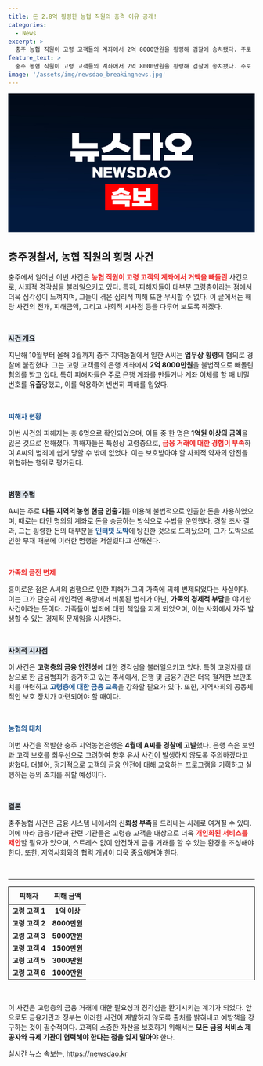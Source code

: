 ```yaml
---
title: 돈 2.8억 횡령한 농협 직원의 충격 이유 공개!
categories:
  - News
excerpt: >
  충주 농협 직원이 고령 고객들의 계좌에서 2억 8000만원을 횡령해 검찰에 송치됐다. 주로 인터넷 도박에 사용한 그, 피해자들의 돈은 고스란히 그의 손길에 악용됐다. 클릭해 사건의 전말을 자세히 알아보세요!
feature_text: >
  충주 농협 직원이 고령 고객들의 계좌에서 2억 8000만원을 횡령해 검찰에 송치됐다. 주로 인터넷 도박에 사용한 그, 피해자들의 돈은 고스란히 그의 손길에 악용됐다. 클릭해 사건의 전말을 자세히 알아보세요!
image: '/assets/img/newsdao_breakingnews.jpg'
---
```


<p><img src="/assets/img/newsdao_breakingnews.jpg" alt="cryptoinkorea 속보" /></p>

<h2 data-ke-size="size26">충주경찰서, 농협 직원의 횡령 사건</h2>

<p data-ke-size="size16">충주에서 일어난 이번 사건은 <b><span style="color: #ee2323;">농협 직원이 고령 고객의 계좌에서 거액을 빼돌린</span></b> 사건으로, 사회적 경각심을 불러일으키고 있다. 특히, 피해자들이 대부분 고령층이라는 점에서 더욱 심각성이 느껴지며, 그들이 겪은 심리적 피해 또한 무시할 수 없다. 이 글에서는 해당 사건의 전개, 피해금액, 그리고 사회적 시사점 등을 다루어 보도록 하겠다.</p>

<p data-ke-size="size16">&nbsp;</p>

<p><b><span style="background-color: #21538527;">사건 개요</span></b></p>

<p data-ke-size="size16">지난해 10월부터 올해 3월까지 충주 지역농협에서 일한 A씨는 <b>업무상 횡령</b>의 혐의로 경찰에 붙잡혔다. 그는 고령 고객들의 은행 계좌에서 <b>2억 8000만원</b>을 불법적으로 빼돌린 혐의를 받고 있다. 특히 피해자들은 주로 은행 계좌를 만들거나 계좌 이체를 할 때 비밀번호를 <b>유출</b>당했고, 이를 악용하여 빈번히 피해를 입었다.</p>

<p data-ke-size="size16">&nbsp;</p>

<p><b><span style="color: #1a5490;">피해자 현황</span></b></p>

<p data-ke-size="size16">이번 사건의 피해자는 총 6명으로 확인되었으며, 이들 중 한 명은 <b>1억원 이상의 금액</b>을 잃은 것으로 전해졌다. 피해자들은 특성상 고령층으로, <b><span style="color: #ee2323;">금융 거래에 대한 경험이 부족</span></b>하여 A씨의 범죄에 쉽게 당할 수 밖에 없었다. 이는 보호받아야 할 사회적 약자의 안전을 위협하는 행위로 평가된다.</p>

<p data-ke-size="size16">&nbsp;</p>

<p><b><span style="background-color: #21538527;">범행 수법</span></b></p>

<p data-ke-size="size16">A씨는 주로 <b>다른 지역의 농협 현금 인출기</b>를 이용해 불법적으로 인출한 돈을 사용하였으며, 때로는 타인 명의의 계좌로 돈을 송금하는 방식으로 수법을 운영했다. 경찰 조사 결과, 그는 횡령한 돈의 대부분을 <b><span style="color: #1a5490;">인터넷 도박</span></b>에 탕진한 것으로 드러났으며, 그가 도박으로 인한 부채 때문에 이러한 범행을 저질렀다고 전해진다.</p>

<p data-ke-size="size16">&nbsp;</p>

<p><b><span style="color: #ee2323;">가족의 금전 변제</span></b></p>

<p data-ke-size="size16">흥미로운 점은 A씨의 범행으로 인한 피해가 그의 가족에 의해 변제되었다는 사실이다. 이는 그가 단순히 개인적인 욕망에서 비롯된 범죄가 아닌, <b>가족의 경제적 부담</b>을 야기한 사건이라는 뜻이다. 가족들이 범죄에 대한 책임을 지게 되었으며, 이는 사회에서 자주 발생할 수 있는 경제적 문제임을 시사한다.</p>

<p data-ke-size="size16">&nbsp;</p>

<p><b><span style="background-color: #21538527;">사회적 시사점</span></b></p>

<p data-ke-size="size16">이 사건은 <b>고령층의 금융 안전성</b>에 대한 경각심을 불러일으키고 있다. 특히 고령자를 대상으로 한 금융범죄가 증가하고 있는 추세에서, 은행 및 금융기관은 더욱 철저한 보안조치를 마련하고 <b><span style="color: #1a5490;">고령층에 대한 금융 교육</span></b>을 강화할 필요가 있다. 또한, 지역사회의 공동체적인 보호 장치가 마련되어야 할 때이다.</p>

<p data-ke-size="size16">&nbsp;</p>

<p><b><span style="color: #1a5490;">농협의 대처</span></b></p>

<p data-ke-size="size16">이번 사건을 적발한 충주 지역농협은행은 <b>4월에 A씨를 경찰에 고발</b>했다. 은행 측은 보안과 고객 보호를 최우선으로 고려하여 향후 유사 사건이 발생하지 않도록 주의하겠다고 밝혔다. 더불어, 정기적으로 고객의 금융 안전에 대해 교육하는 프로그램을 기획하고 실행하는 등의 조치를 취할 예정이다.</p>

<p data-ke-size="size16">&nbsp;</p>

<p><b><span style="background-color: #21538527;">결론</span></b></p>

<p data-ke-size="size16">충주농협 사건은 금융 시스템 내에서의 <b>신뢰성 부족</b>을 드러내는 사례로 여겨질 수 있다. 이에 따라 금융기관과 관련 기관들은 고령층 고객을 대상으로 더욱 <b><span style="color: #ee2323;">개인화된 서비스를 제안</span></b>할 필요가 있으며, 스트레스 없이 안전하게 금융 거래를 할 수 있는 환경을 조성해야 한다. 또한, 지역사회와의 협력 개념이 더욱 중요해져야 한다.</p>

<p data-ke-size="size16">&nbsp;</p>

<hr />

<table style="width: 100%; border-collapse: collapse; border: 1px solid black;">
<thead>
<tr>
<td style="text-align: center; height: 30px;"><b>피해자</b></td>
<td style="text-align: center; height: 30px;"><b>피해 금액</b></td>
</tr>
</thead>
<tbody>
<tr>
<td style="text-align: center; height: 17px;"><b>고령 고객 1</b></td>
<td style="text-align: center; height: 17px;"><b>1억 이상</b></td>
</tr>
<tr>
<td style="text-align: center; height: 17px;"><b>고령 고객 2</b></td>
<td style="text-align: center; height: 17px;"><b>8000만원</b></td>
</tr>
<tr>
<td style="text-align: center; height: 17px;"><b>고령 고객 3</b></td>
<td style="text-align: center; height: 17px;"><b>5000만원</b></td>
</tr>
<tr>
<td style="text-align: center; height: 17px;"><b>고령 고객 4</b></td>
<td style="text-align: center; height: 17px;"><b>1500만원</b></td>
</tr>
<tr>
<td style="text-align: center; height: 17px;"><b>고령 고객 5</b></td>
<td style="text-align: center; height: 17px;"><b>3000만원</b></td>
</tr>
<tr>
<td style="text-align: center; height: 17px;"><b>고령 고객 6</b></td>
<td style="text-align: center; height: 17px;"><b>1000만원</b></td>
</tr>
</tbody>
</table>

<p data-ke-size="size16">&nbsp;</p>

<p data-ke-size="size16">이 사건은 고령층의 금융 거래에 대한 필요성과 경각심을 환기시키는 계기가 되었다. 앞으로도 금융기관과 정부는 이러한 사건이 재발하지 않도록 출처를 밝혀내고 예방책을 강구하는 것이 필수적이다. 고객의 소중한 자산을 보호하기 위해서는 <b>모든 금융 서비스 제공자와 규제 기관이 협력해야 한다는 점을 잊지 말아야</b> 한다.</p>
실시간 뉴스 속보는, <a href="https://newsdao.kr" rel="dofollow">https://newsdao.kr</a>


